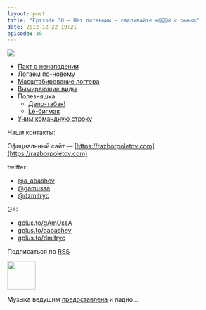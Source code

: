 ```yaml
---
layout: post
title: "Episode 30 — Нет потенции — сваливайте н@@@й с рынка"
date: 2012-12-22 19:21
episode: 30
---
```


<img src="http://s.rpod.ru/data/pictures/00/00/01/01/92/bc3dfe4850778c6d3f5665d9d2a83a14.png">

- [Пакт о ненападении](http://www.cnews.ru/top/2012/11/21/pakt_o_nenapadenii_parallels_dogovorilas_s_yandeksom_kasperskim_i_drugimi_ne_hantit_programmistov_510502) 
- [Логаем по-новому](http://www.grobmeier.de/the-new-log4j-2-0-05122012.html)
- [Масштабирование логгера](http://techblog.netflix.com/2012/11/announcing-bitz4j-scalable-logging.html)
- [Вымирающие виды](http://news.dice.com/2012/08/08/it-roles-becoming-obsolete/)
- Полезняшка
    - [Дело-табак!](http://tobacco.noroutine.me)
    - [Lé-бигмак](http://www.git-legit.org)
- [Учим командную строку](http://coding.smashingmagazine.com/2012/10/29/powerful-command-line-tools-developers/)

Наши контакты:

Официальный сайт — [https://razborpoletov.com](https://razborpoletov.com)

twitter: 

 * [@a_abashev](https://twitter.com/#!/a_abashev) 
 * [@gamussa](https://twitter.com/#!/gamussa)
 * [@dzmitryc](https://twitter.com/#!/dzmitryc)

G+:

 * [gplus.to/gAmUssA](http://gplus.to/gAmUssA) 
 * [gplus.to/aabashev](http://gplus.to/aabashev) 
 * [gplus.to/dmitryc](http://gplus.to/dmitryc)

<!-- player goes here-->

<audio preload="none">
  <source src="http://traffic.libsyn.com/razborpoletov/razbor_30.mp3" type="audio/mp3" />
  Your browser does not support the audio tag.
</audio>

Подписаться по [RSS](http://feeds.feedburner.com/razbor-podcast)

<!-- episode file link goes here-->
<a href="http://traffic.libsyn.com/razborpoletov/razbor_30.mp3" imageanchor="1" style="clear: left; margin-bottom: 1em; margin-left: auto; margin-right: 2em;"><img border="0" height="64" src="https://razborpoletov.com/images/mp3.png" width="64" /></a>

Музыка ведущим [предоставлена](http://www.audiobank.fm/single-music/27/111/More-And-Less/) и ладно...
